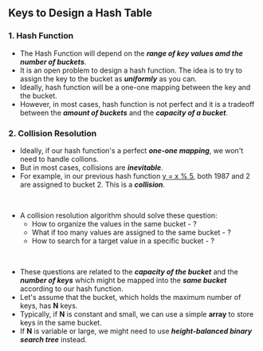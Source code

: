 ## Keys to Design a Hash Table

### 1. Hash Function
  - The Hash Function will depend on the _**range of key values amd the number of buckets**_.
  - It is an open problem to design a hash function. The idea is to try to assign the key to the bucket as _**uniformly**_ as you can.
  - Ideally, hash function will be a one-one mapping between the key and the bucket.
  - However, in most cases, hash function is not perfect and it is a tradeoff between the _**amount of buckets**_ and the _**capacity of a bucket**_.

### 2. Collision Resolution
  - Ideally, if our hash function's a perfect _**one-one mapping**_, we won't need to handle collions.
  - But in most cases, collisions are _**inevitable**_.
  - For example, in our previous hash function [y = x % 5](https://github.com/HimeshKohad/LeetCode-Problems/blob/main/DSA%20Concepts/HashMaps/3.%20The%20Principle%20of%20Hash%20Table.md), both 1987 and 2 are assigned to bucket 2. This is a _**collision**_.

<br>

- A collision resolution algorithm should solve these question:
  - How to organize the values in the same bucket - ?
  - What if too many values are assigned to the same bucket - ?
  - How to search for a target value in a specific bucket - ?
 
<br>
 
- These questions are related to the _**capacity of the bucket**_ and the _**number of keys**_ which might be mapped into the _**same bucket**_ according to our hash function.
- Let's assume that the bucket, which holds the maximum number of keys, has **N** keys.
- Typically, if **N** is constant and small, we can use a simple **array** to store keys in the same bucket.
- If **N** is variable or large, we might need to use _**height-balanced binary search tree**_ instead.
